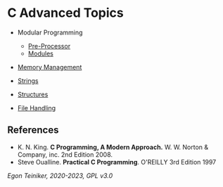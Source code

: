 # C Advanced Topics

* Modular Programming
    * [Pre-Processor](modular-programming/preprocessor)
    * [Modules](modular-programming/modules)

* [Memory Management](memory-management)

* [Strings](strings) 

* [Structures](structures)

* [File Handling](file-handling)

## References
* K. N. King. **C Programming, A Modern Approach.** W. W. Norton & Company, inc. 2nd Edition 2008.
* Steve Oualline. **Practical C Programming**. O'REILLY 3rd Edition 1997

*Egon Teiniker, 2020-2023, GPL v3.0* 
